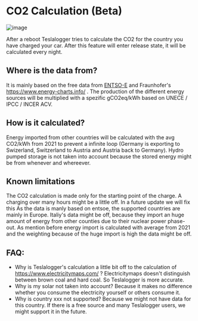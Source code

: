 # CO2 Calculation (Beta)

![image](https://user-images.githubusercontent.com/6816385/215699322-a54dfaf2-5fb3-4a6b-8888-3639dc67429e.png)

After a reboot Teslalogger tries to calculate the CO2 for the country you have charged your car. After this feature will enter release state, it will be calculated every night.

## Where is the data from?
It is mainly based on the free data from [ENTSO-E](https://www.entsoe.eu/) and Fraunhofer's https://www.energy-charts.info/ . 
The production of the different energy sources will be multiplied with a spezific gCO2eq/kWh based on UNECE / IPCC / INCER ACV.

## How is it calculated?
Energy imported from other countries will be calculated with the avg CO2/kWh from 2021 to prevent a infinite loop (Germany is exporting to Swizerland, Switzerland to Austria and Austria back to Germany).
Hydro pumped storage is not taken into account because the stored energy might be from whenever and whereever. 

## Known limitations
The CO2 calculation is made only for the starting point of the charge. A charging over many hours might be a little off. In a future update we will fix this
As the data is manly based on entsoe, the supported countries are mainly in Europe.
Italiy's data might be off, because they import an huge amount of energy from other counties due to their nuclear power phase-out. 
As mention before energy import is calculated with average from 2021 and the weighting because of the huge import is high the data might be off.

## FAQ:
- Why is Teslalogger's calculation a little bit off to the calculation of https://www.electricitymaps.com/ ? Electricitymaps doesn't distinguish between brown coal and hard coal. So Teslalogger is more accurate.
- Why is my solar not taken into account? Because it makes no difference whether you consume the electricity yourself or others consume it.
- Why is country xxx not supported? Because we might not have data for this country. If there is a free source and many Teslalogger users, we might support it in the future.
